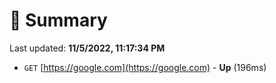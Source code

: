 # 📖 Summary
Last updated: **11/5/2022, 11:17:34 PM**

- `GET` [https://google.com](https://google.com) - **Up** (196ms)
